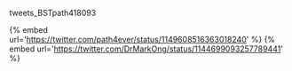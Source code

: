 tweets_BSTpath418093

{% embed url='https://twitter.com/path4ever/status/1149608516363018240' %}
{% embed url='https://twitter.com/DrMarkOng/status/1144699093257789441' %}
